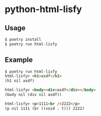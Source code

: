 # python-html-lisfy

## Usage

```bash
$ poetry install
$ poetry run html-lisfy
```

## Example

```html
$ poetry run html-lisfy
html-lisfy> <h1>asdf</h1>
(h1 nil asdf)

html-lisfy> <body><div>asdf</div></body>
(body nil (div nil asdf))

html-lisfy> <p>1111<br />2222</p>
(p nil 1111 (br ((void . t))) 2222)
```
